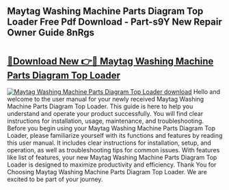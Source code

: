 ## Maytag Washing Machine Parts Diagram Top Loader Free Pdf Download - Part-s9Y New Repair Owner Guide 8nRgs

# <h2><a href="http://dfpnmgo.blite.top/?on=Maytag+Washing+Machine+Parts+Diagram+Top+Loader">🔗Download New 👉🔴 Maytag Washing Machine Parts Diagram Top Loader</a></h2>

[![Maytag Washing Machine Parts Diagram Top Loader download](https://i.imgur.com/lujVjoI.png)](http://dfpnmgo.blite.top/?on=Maytag+Washing+Machine+Parts+Diagram+Top+Loader)
Hello and welcome to the user manual for your newly received Maytag Washing Machine Parts Diagram Top Loader. This guide is here to help you understand and operate your product successfully. You will find clear instructions for installation, usage, maintenance, and troubleshooting. Before you begin using your Maytag Washing Machine Parts Diagram Top Loader, please familiarize yourself with its functions and features by reading this user manual. It includes clear instructions for installation, setup, and operation, as well as troubleshooting tips for common issues. With features like list of features, your new Maytag Washing Machine Parts Diagram Top Loader is designed to maximize productivity and efficiency. Thank You for Choosing Maytag Washing Machine Parts Diagram Top Loader. We are excited to be part of your journey.
